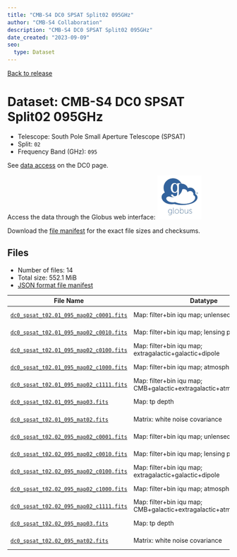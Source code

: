 ```yaml
---
title: "CMB-S4 DC0 SPSAT Split02 095GHz"
author: "CMB-S4 Collaboration"
description: "CMB-S4 DC0 SPSAT Split02 095GHz"
date_created: "2023-09-09"
seo:
  type: Dataset
---
```


[Back to release](./dc0.html#datasets)

# Dataset: CMB-S4 DC0 SPSAT Split02 095GHz

- Telescope: South Pole Small Aperture Telescope (SPSAT) 
- Split: `02`
- Frequency Band (GHz): `095`

See [data access](./dc0.html#data-access) on the DC0 page.

Access the data through the Globus web interface: [![Download via Globus](images/globus-logo.png)](https://app.globus.org/file-manager?origin_id=38f01147-f09e-483d-a552-3866669a846d&origin_path=%2Fdatareleases%2Fdc0%2Fmission%2Fspsat%2Fsplit02%2F095%2F)

Download the [file manifest](https://g-456d30.0ed28.75bc.data.globus.org/datareleases/dc0/mission/spsat/split02/095/manifest.json) for the exact file sizes and checksums.

## Files

- Number of files: 14
- Total size: 552.1 MiB
- [JSON format file manifest](https://g-456d30.0ed28.75bc.data.globus.org/datareleases/dc0/mission/spsat/split02/095/manifest.json)

|                                                                                File Name                                                                                |                               Datatype                               |   Size   |
| ----------------------------------------------------------------------------------------------------------------------------------------------------------------------- | -------------------------------------------------------------------- | -------- |
| [`dc0_spsat_t02.01_095_map02_c0001.fits`](https://g-456d30.0ed28.75bc.data.globus.org/datareleases/dc0/mission/spsat/split02/095/dc0_spsat_t02.01_095_map02_c0001.fits) | Map: filter+bin iqu map; unlensed primary CMB                        | 36.0 MiB |
| [`dc0_spsat_t02.01_095_map02_c0010.fits`](https://g-456d30.0ed28.75bc.data.globus.org/datareleases/dc0/mission/spsat/split02/095/dc0_spsat_t02.01_095_map02_c0010.fits) | Map: filter+bin iqu map; lensing perturbation                        | 36.0 MiB |
| [`dc0_spsat_t02.01_095_map02_c0100.fits`](https://g-456d30.0ed28.75bc.data.globus.org/datareleases/dc0/mission/spsat/split02/095/dc0_spsat_t02.01_095_map02_c0100.fits) | Map: filter+bin iqu map; extragalactic+galactic+dipole               | 36.0 MiB |
| [`dc0_spsat_t02.01_095_map02_c1000.fits`](https://g-456d30.0ed28.75bc.data.globus.org/datareleases/dc0/mission/spsat/split02/095/dc0_spsat_t02.01_095_map02_c1000.fits) | Map: filter+bin iqu map; atmosphere+noise                            | 36.0 MiB |
| [`dc0_spsat_t02.01_095_map02_c1111.fits`](https://g-456d30.0ed28.75bc.data.globus.org/datareleases/dc0/mission/spsat/split02/095/dc0_spsat_t02.01_095_map02_c1111.fits) | Map: filter+bin iqu map; CMB+galactic+extragalactic+atmosphere+noise | 36.0 MiB |
| [`dc0_spsat_t02.01_095_map03.fits`](https://g-456d30.0ed28.75bc.data.globus.org/datareleases/dc0/mission/spsat/split02/095/dc0_spsat_t02.01_095_map03.fits)             | Map: tp depth                                                        | 24.0 MiB |
| [`dc0_spsat_t02.01_095_mat02.fits`](https://g-456d30.0ed28.75bc.data.globus.org/datareleases/dc0/mission/spsat/split02/095/dc0_spsat_t02.01_095_mat02.fits)             | Matrix: white noise covariance                                       | 72.0 MiB |
| [`dc0_spsat_t02.02_095_map02_c0001.fits`](https://g-456d30.0ed28.75bc.data.globus.org/datareleases/dc0/mission/spsat/split02/095/dc0_spsat_t02.02_095_map02_c0001.fits) | Map: filter+bin iqu map; unlensed primary CMB                        | 36.0 MiB |
| [`dc0_spsat_t02.02_095_map02_c0010.fits`](https://g-456d30.0ed28.75bc.data.globus.org/datareleases/dc0/mission/spsat/split02/095/dc0_spsat_t02.02_095_map02_c0010.fits) | Map: filter+bin iqu map; lensing perturbation                        | 36.0 MiB |
| [`dc0_spsat_t02.02_095_map02_c0100.fits`](https://g-456d30.0ed28.75bc.data.globus.org/datareleases/dc0/mission/spsat/split02/095/dc0_spsat_t02.02_095_map02_c0100.fits) | Map: filter+bin iqu map; extragalactic+galactic+dipole               | 36.0 MiB |
| [`dc0_spsat_t02.02_095_map02_c1000.fits`](https://g-456d30.0ed28.75bc.data.globus.org/datareleases/dc0/mission/spsat/split02/095/dc0_spsat_t02.02_095_map02_c1000.fits) | Map: filter+bin iqu map; atmosphere+noise                            | 36.0 MiB |
| [`dc0_spsat_t02.02_095_map02_c1111.fits`](https://g-456d30.0ed28.75bc.data.globus.org/datareleases/dc0/mission/spsat/split02/095/dc0_spsat_t02.02_095_map02_c1111.fits) | Map: filter+bin iqu map; CMB+galactic+extragalactic+atmosphere+noise | 36.0 MiB |
| [`dc0_spsat_t02.02_095_map03.fits`](https://g-456d30.0ed28.75bc.data.globus.org/datareleases/dc0/mission/spsat/split02/095/dc0_spsat_t02.02_095_map03.fits)             | Map: tp depth                                                        | 24.0 MiB |
| [`dc0_spsat_t02.02_095_mat02.fits`](https://g-456d30.0ed28.75bc.data.globus.org/datareleases/dc0/mission/spsat/split02/095/dc0_spsat_t02.02_095_mat02.fits)             | Matrix: white noise covariance                                       | 72.0 MiB |
